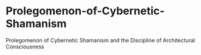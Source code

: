 # Prolegomenon-of-Cybernetic-Shamanism
Prolegomenon of Cybernetic Shamanism and the Discipline of Architectural Consciousness
